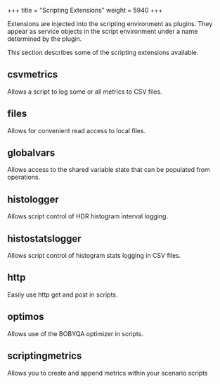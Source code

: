 +++
title = "Scripting Extensions"
weight = 5940
+++

Extensions are injected into the scripting environment as plugins. They appear as service
objects in the script environment under a name determined by the plugin.

This section describes some of the scripting extensions available.

## csvmetrics

Allows a script to log some or all metrics to CSV files.

## files

Allows for convenient read access to local files.

## globalvars

Allows access to the shared variable state that can be populated from operations.

## histologger

Allows script control of HDR histogram interval logging.

## histostatslogger

Allows script control of histogram stats logging in CSV files.

## http

Easily use http get and post in scripts.

## optimos

Allows use of the BOBYQA optimizer in scripts.

## scriptingmetrics

Allows you to create and append metrics within your scenario scripts